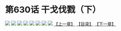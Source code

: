 # 第630话 干戈伐戮（下）
![](https://mhpic.xiaomingtaiji.net/comic/D/斗破苍穹拆分版/630话/1.jpg-zymk.middle.webp)
![](https://mhpic.xiaomingtaiji.net/comic/D/斗破苍穹拆分版/630话/2.jpg-zymk.middle.webp)
![](https://mhpic.xiaomingtaiji.net/comic/D/斗破苍穹拆分版/630话/3.jpg-zymk.middle.webp)
![](https://mhpic.xiaomingtaiji.net/comic/D/斗破苍穹拆分版/630话/4.jpg-zymk.middle.webp)
![](https://mhpic.xiaomingtaiji.net/comic/D/斗破苍穹拆分版/630话/5.jpg-zymk.middle.webp)
![](https://mhpic.xiaomingtaiji.net/comic/D/斗破苍穹拆分版/630话/6.jpg-zymk.middle.webp)
![](https://mhpic.xiaomingtaiji.net/comic/D/斗破苍穹拆分版/630话/7.jpg-zymk.middle.webp)
![](https://mhpic.xiaomingtaiji.net/comic/D/斗破苍穹拆分版/630话/8.jpg-zymk.middle.webp)
[【上一章】](./629.md)
[【目录】](./README.md)
[【下一章】](./631.md)
